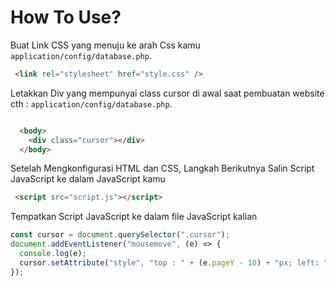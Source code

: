 
<h1> How To Use?</h1>

Buat Link CSS yang menuju ke arah Css kamu `application/config/database.php`.
```html
 <link rel="stylesheet" href="style.css" />
```

Letakkan Div yang mempunyai class cursor di awal saat pembuatan website cth : `application/config/database.php`.

```html 

  <body>
    <div class="cursor"></div>
  </body>

```

Setelah Mengkonfigurasi HTML dan CSS, Langkah Berikutnya Salin Script JavaScript ke dalam JavaScript kamu

```html 
 <script src="script.js"></script>
```

Tempatkan Script JavaScript ke dalam file JavaScript kalian
```javascript 
const cursor = document.querySelector(".cursor");
document.addEventListener("mousemove", (e) => {
  console.log(e);
  cursor.setAttribute("style", "top : " + (e.pageY - 10) + "px; left: " + (e.pageX - 10) + "px");
});
```

